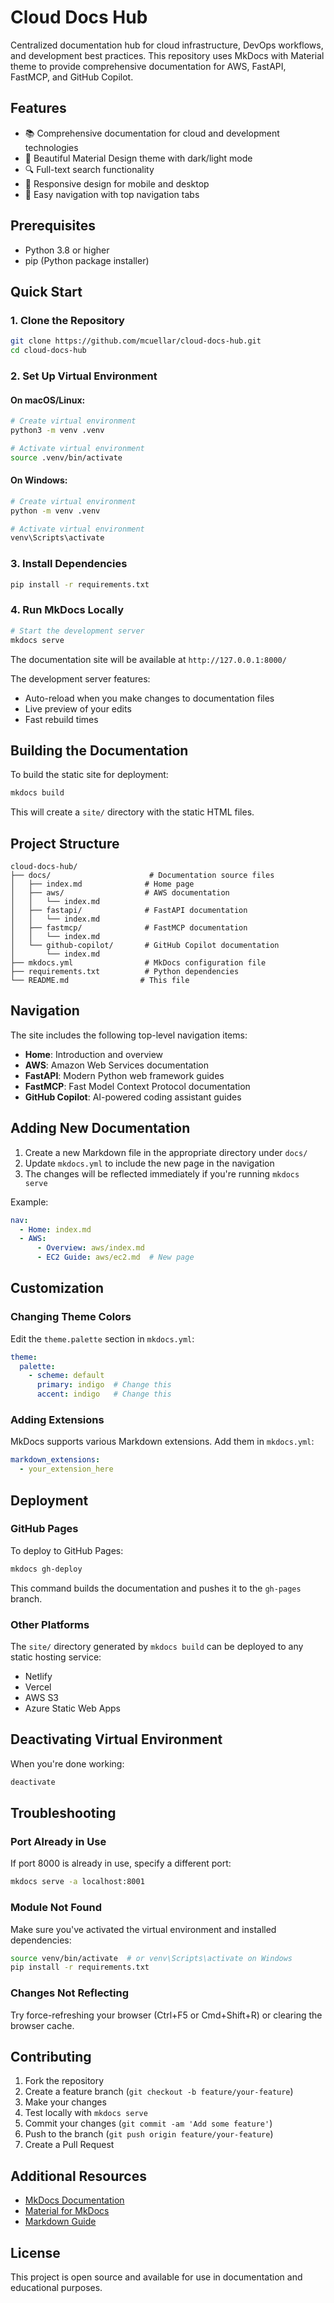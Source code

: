 # Cloud Docs Hub

Centralized documentation hub for cloud infrastructure, DevOps workflows, and development best practices. This repository uses MkDocs with Material theme to provide comprehensive documentation for AWS, FastAPI, FastMCP, and GitHub Copilot.

## Features

- 📚 Comprehensive documentation for cloud and development technologies
- 🎨 Beautiful Material Design theme with dark/light mode
- 🔍 Full-text search functionality
- 📱 Responsive design for mobile and desktop
- 🎯 Easy navigation with top navigation tabs

## Prerequisites

- Python 3.8 or higher
- pip (Python package installer)

## Quick Start

### 1. Clone the Repository

```bash
git clone https://github.com/mcuellar/cloud-docs-hub.git
cd cloud-docs-hub
```

### 2. Set Up Virtual Environment

#### On macOS/Linux:

```bash
# Create virtual environment
python3 -m venv .venv

# Activate virtual environment
source .venv/bin/activate
```

#### On Windows:

```bash
# Create virtual environment
python -m venv .venv

# Activate virtual environment
venv\Scripts\activate
```

### 3. Install Dependencies

```bash
pip install -r requirements.txt
```

### 4. Run MkDocs Locally

```bash
# Start the development server
mkdocs serve
```

The documentation site will be available at `http://127.0.0.1:8000/`

The development server features:

- Auto-reload when you make changes to documentation files
- Live preview of your edits
- Fast rebuild times

## Building the Documentation

To build the static site for deployment:

```bash
mkdocs build
```

This will create a `site/` directory with the static HTML files.

## Project Structure

```
cloud-docs-hub/
├── docs/                      # Documentation source files
│   ├── index.md              # Home page
│   ├── aws/                  # AWS documentation
│   │   └── index.md
│   ├── fastapi/              # FastAPI documentation
│   │   └── index.md
│   ├── fastmcp/              # FastMCP documentation
│   │   └── index.md
│   └── github-copilot/       # GitHub Copilot documentation
│       └── index.md
├── mkdocs.yml                # MkDocs configuration file
├── requirements.txt          # Python dependencies
└── README.md                # This file
```

## Navigation

The site includes the following top-level navigation items:

- **Home**: Introduction and overview
- **AWS**: Amazon Web Services documentation
- **FastAPI**: Modern Python web framework guides
- **FastMCP**: Fast Model Context Protocol documentation
- **GitHub Copilot**: AI-powered coding assistant guides

## Adding New Documentation

1. Create a new Markdown file in the appropriate directory under `docs/`
2. Update `mkdocs.yml` to include the new page in the navigation
3. The changes will be reflected immediately if you're running `mkdocs serve`

Example:

```yaml
nav:
  - Home: index.md
  - AWS:
      - Overview: aws/index.md
      - EC2 Guide: aws/ec2.md  # New page
```

## Customization

### Changing Theme Colors

Edit the `theme.palette` section in `mkdocs.yml`:

```yaml
theme:
  palette:
    - scheme: default
      primary: indigo  # Change this
      accent: indigo   # Change this
```

### Adding Extensions

MkDocs supports various Markdown extensions. Add them in `mkdocs.yml`:

```yaml
markdown_extensions:
  - your_extension_here
```

## Deployment

### GitHub Pages

To deploy to GitHub Pages:

```bash
mkdocs gh-deploy
```

This command builds the documentation and pushes it to the `gh-pages` branch.

### Other Platforms

The `site/` directory generated by `mkdocs build` can be deployed to any static hosting service:

- Netlify
- Vercel
- AWS S3
- Azure Static Web Apps

## Deactivating Virtual Environment

When you're done working:

```bash
deactivate
```

## Troubleshooting

### Port Already in Use

If port 8000 is already in use, specify a different port:

```bash
mkdocs serve -a localhost:8001
```

### Module Not Found

Make sure you've activated the virtual environment and installed dependencies:

```bash
source venv/bin/activate  # or venv\Scripts\activate on Windows
pip install -r requirements.txt
```

### Changes Not Reflecting

Try force-refreshing your browser (Ctrl+F5 or Cmd+Shift+R) or clearing the browser cache.

## Contributing

1. Fork the repository
2. Create a feature branch (`git checkout -b feature/your-feature`)
3. Make your changes
4. Test locally with `mkdocs serve`
5. Commit your changes (`git commit -am 'Add some feature'`)
6. Push to the branch (`git push origin feature/your-feature`)
7. Create a Pull Request

## Additional Resources

- [MkDocs Documentation](https://www.mkdocs.org/)
- [Material for MkDocs](https://squidfunk.github.io/mkdocs-material/)
- [Markdown Guide](https://www.markdownguide.org/)

## License

This project is open source and available for use in documentation and educational purposes.

